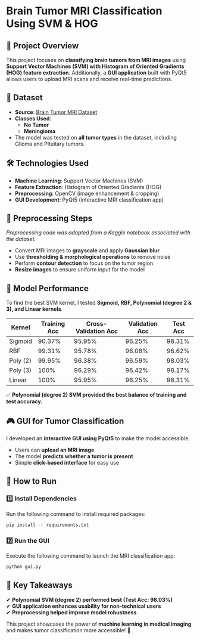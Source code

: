 # Brain Tumor MRI Classification Using SVM & HOG  

## 📌 Project Overview  
This project focuses on **classifying brain tumors from MRI images** using **Support Vector Machines (SVM) with Histogram of Oriented Gradients (HOG) feature extraction**. Additionally, a **GUI application** built with PyQt5 allows users to upload MRI scans and receive real-time predictions.  

## 📂 Dataset  
- **Source**: [Brain Tumor MRI Dataset](https://www.kaggle.com/datasets/masoudnickparvar/brain-tumor-mri-dataset)  
- **Classes Used**:  
  - **No Tumor**  
  - **Meningioma**  
- The model was tested on **all tumor types** in the dataset, including Glioma and Pituitary tumors.  

## 🛠️ Technologies Used  
- **Machine Learning**: Support Vector Machines (SVM)  
- **Feature Extraction**: Histogram of Oriented Gradients (HOG)  
- **Preprocessing**: OpenCV (image enhancement & cropping)  
- **GUI Development**: PyQt5 (interactive MRI classification app)  

## 🧹 Preprocessing Steps  
*Preprocessing code was adapted from a Kaggle notebook associated with the dataset.*  
- Convert MRI images to **grayscale** and apply **Gaussian blur**  
- Use **thresholding & morphological operations** to remove noise  
- Perform **contour detection** to focus on the tumor region  
- **Resize images** to ensure uniform input for the model  

## 🔬 Model Performance  
To find the best SVM kernel, I tested **Sigmoid, RBF, Polynomial (degree 2 & 3), and Linear kernels**.  

| Kernel  | Training Acc | Cross-Validation Acc | Validation Acc | Test Acc |
|---------|------------|----------------------|--------------|---------|
| Sigmoid | 90.37%    | 95.95%               | 96.25%       | 98.31%  |
| RBF     | 99.31%    | 95.78%               | 96.08%       | 96.62%  |
| Poly (2)| 99.95%    | 96.38%               | 96.59%       | 98.03%  |
| Poly (3)| 100%      | 96.29%               | 96.42%       | 98.17%  |
| Linear  | 100%      | 95.95%               | 96.25%       | 98.31%  |

✅ **Polynomial (degree 2) SVM provided the best balance of training and test accuracy.**  

## 🎮 GUI for Tumor Classification  
I developed an **interactive GUI using PyQt5** to make the model accessible.  
- Users can **upload an MRI image**  
- The model **predicts whether a tumor is present**  
- Simple **click-based interface** for easy use  

## 🚀 How to Run  
### 1️⃣ Install Dependencies  
Run the following command to install required packages:  
```bash
pip install -r requirements.txt
```  

### 2️⃣ Run the GUI  
Execute the following command to launch the MRI classification app:  
```bash
python gui.py
```  

## 📌 Key Takeaways  
✔ **Polynomial SVM (degree 2) performed best (Test Acc: 98.03%)**  
✔ **GUI application enhances usability for non-technical users**  
✔ **Preprocessing helped improve model robustness**  

This project showcases the power of **machine learning in medical imaging** and makes tumor classification more accessible! 🚀  
